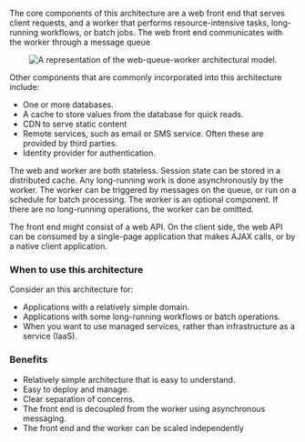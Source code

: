 

The core components of this architecture are a web front end that serves client requests, and a worker that performs resource-intensive tasks, long-running workflows, or batch jobs. The web front end communicates with the worker through a message queue

<p style="text-align:center;"><img src="../Linked_Image_Files/webqueueworker.png" alt="A representation of the web-queue-worker architectural model."></p>

Other components that are commonly incorporated into this architecture include:
- One or more databases.
- A cache to store values from the database for quick reads.
- CDN to serve static content
- Remote services, such as email or SMS service. Often these are provided by third parties.
- Identity provider for authentication.

The web and worker are both stateless. Session state can be stored in a distributed cache. Any long-running work is done asynchronously by the worker. The worker can be triggered by messages on the queue, or run on a schedule for batch processing. The worker is an optional component. If there are no long-running operations, the worker can be omitted.

The front end might consist of a web API. On the client side, the web API can be consumed by a single-page application that makes AJAX calls, or by a native client application.

### When to use this architecture
Consider an this architecture for:
- Applications with a relatively simple domain.
- Applications with some long-running workflows or batch operations.
- When you want to use managed services, rather than infrastructure as a service (IaaS).

### Benefits
- Relatively simple architecture that is easy to understand.
- Easy to deploy and manage.
- Clear separation of concerns.
- The front end is decoupled from the worker using asynchronous messaging.
- The front end and the worker can be scaled independently
